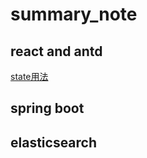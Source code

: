 # summary_note

## react and antd
[state用法](https://github.com/sanjun1995/summary_note/blob/master/react-antd/state%E5%80%BC%E4%BC%A0%E9%80%92.md)
## spring boot

## elasticsearch
